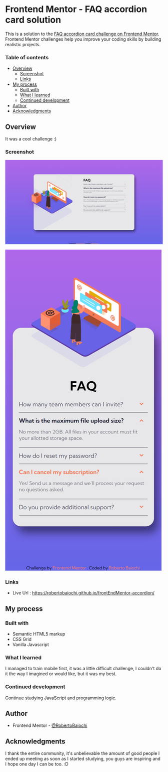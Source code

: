 # Frontend Mentor - FAQ accordion card solution

This is a solution to the [FAQ accordion card challenge on Frontend Mentor](https://www.frontendmentor.io/challenges/faq-accordion-card-XlyjD0Oam). Frontend Mentor challenges help you improve your coding skills by building realistic projects. 

### Table of contents

- [Overview](#overview)
  - [Screenshot](#screenshot)
  - [Links](#links)
- [My process](#my-process)
  - [Built with](#built-with)
  - [What I learned](#what-i-learned)
  - [Continued development](#continued-development)
- [Author](#author)
- [Acknowledgments](#acknowledgments)


## Overview
 It was a cool challenge :)

### Screenshot

![](./desktop.png)

![](./mobile.png)


### Links

- Live Url : https://robertobaiochi.github.io/frontEndMentor-accordion/

## My process

### Built with

- Semantic HTML5 markup
- CSS Grid
- Vanilla Javascript


### What I learned

I managed to train mobile first, it was a little difficult challenge, I couldn't do it the way I imagined or would like, but it was my best.

### Continued development

Continue studying JavaScript and programming logic.

## Author

- Frontend Mentor - [@RobertoBaiochi](https://www.frontendmentor.io/profile/RobertoBaiochi)

## Acknowledgments

I thank the entire community, it's unbelievable the amount of good people I ended up meeting as soon as I started studying, you guys are inspiring and I hope one day I can be too. :D
